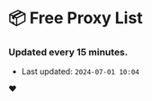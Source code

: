 # :package: Free Proxy List
### Updated every 15 minutes.

- Last updated: `2024-07-01 10:04`

:heart:
